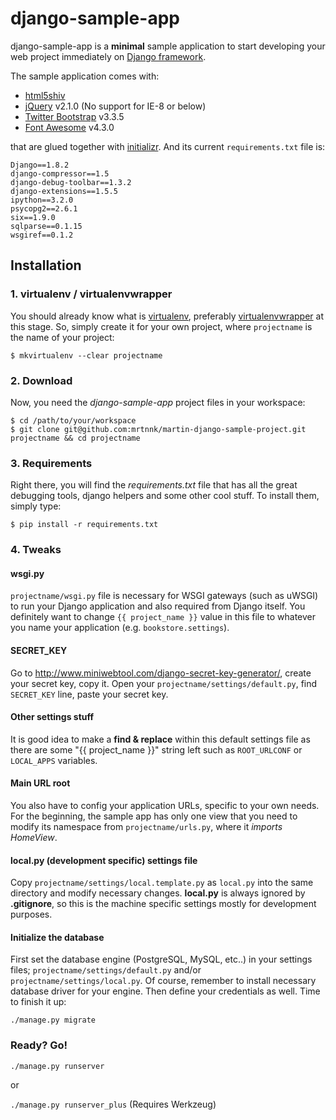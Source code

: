 # django-sample-app

django-sample-app is a **minimal** sample application to start developing your web project immediately on [Django framework](https://www.djangoproject.com/). 

The sample application comes with:

* [html5shiv](https://github.com/afarkas/html5shiv)
* [jQuery](http://jquery.com/) v2.1.0 (No support for IE-8 or below)
* [Twitter Bootstrap](http://getbootstrap.com/) v3.3.5
* [Font Awesome](http://fontawesome.io/) v4.3.0

that are glued together with [initializr](http://www.initializr.com/). And its current `requirements.txt` file is:

```
Django==1.8.2
django-compressor==1.5
django-debug-toolbar==1.3.2
django-extensions==1.5.5
ipython==3.2.0
psycopg2==2.6.1
six==1.9.0
sqlparse==0.1.15
wsgiref==0.1.2
```

## Installation

### 1. virtualenv / virtualenvwrapper
You should already know what is [virtualenv](http://www.virtualenv.org/), preferably [virtualenvwrapper](http://www.doughellmann.com/projects/virtualenvwrapper/) at this stage. So, simply create it for your own project, where `projectname` is the name of your project:

`$ mkvirtualenv --clear projectname`

### 2. Download
Now, you need the *django-sample-app* project files in your workspace:

    $ cd /path/to/your/workspace
    $ git clone git@github.com:mrtnnk/martin-django-sample-project.git projectname && cd projectname

### 3. Requirements
Right there, you will find the *requirements.txt* file that has all the great debugging tools, django helpers and some other cool stuff. To install them, simply type:

`$ pip install -r requirements.txt`

### 4. Tweaks

#### wsgi.py
`projectname/wsgi.py` file is necessary for WSGI gateways (such as uWSGI) to run your Django application and also required from Django itself. You definitely want to change `{{ project_name }}` value in this file to whatever you name your application (e.g. `bookstore.settings`).

#### SECRET_KEY
Go to <http://www.miniwebtool.com/django-secret-key-generator/>, create your secret key, copy it. Open your `projectname/settings/default.py`, find `SECRET_KEY` line, paste your secret key.

#### Other settings stuff
It is good idea to make a **find & replace** within this default settings file as there are some "{{ project_name }}" string left such as `ROOT_URLCONF` or `LOCAL_APPS` variables.

#### Main URL root
You also have to config your application URLs, specific to your own needs. For the beginning, the sample app has only one view that you need to modify its namespace from `projectname/urls.py`, where it *imports HomeView*.

#### local.py (development specific) settings file
Copy `projectname/settings/local.template.py` as `local.py` into the same directory and modify necessary changes. **local.py** is always ignored by **.gitignore**, so this is the machine specific settings mostly for development purposes.

#### Initialize the database
First set the database engine (PostgreSQL, MySQL, etc..) in your settings files; `projectname/settings/default.py` and/or `projectname/settings/local.py`. Of course, remember to install necessary database driver for your engine. Then define your credentials as well. Time to finish it up:

`./manage.py migrate`

### Ready? Go!

`./manage.py runserver`

or

`./manage.py runserver_plus` (Requires Werkzeug)
